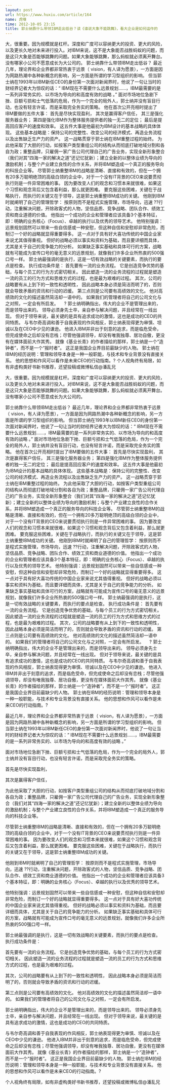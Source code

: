 ```yaml
---
layout: post
url: https://www.huxiu.com/article/164
name: 虎嗅
time: 2012-10-05 23:15
title: 郭士纳靠什么带领IBM走出低谷？读《谁说大象不能跳舞》，看大企业是如何运作的
---
```

大，很重要。因为规模就是杠杆。深度和广度可以容纳更大的投资、更大的风险，以及更长久地对未来进行投入。对IBM来说，这不是大象能否战胜蚂蚁的问题，而是这只大象是否能够跳舞的问题。如果大象能够跳舞，那么蚂蚁就必须离开舞台。没有哪家小公司不愿意成长为大公司的。 郭士纳靠什么带领IBM走出低谷？ 最近几年，理论界和企业界都非常热衷于远景（ vision，有人译为愿景），一方面是因为网路热潮中各种新概念的影响，另一方面是所谓的学习型组织的影响。 但当郭士纳在1993年以IBM新任CEO的身份第一次面对新闻界时，他说了一句让当时的财经界记者大为惊叹的话：“ IBM现在不需要什么远景规划……，IBM最需要的是一系列非常务实的、以市场为导向的和高度有效的战略 。” 面对市场地位急剧下挫、巨额亏损和士气低落的危局，作为一个完全的局外人，郭士纳并没有盲目行动，也没有轻言许诺，而是采取完全务实的策略。 他在首次公开亮相时提出了IBM要做的五件大事： 首先是尽快实现盈利， 其次是赢得客户信任， 其三是强化服务器业务； 第四是强化IBM作为整体服务提供者的独一无二的定位； 最后是提高回应客户的速度和效率。 这五件大事是他最初为IBM设计的基本战略的具体体现。 这些基本战略是：保持公司的完整性、改变公司的经济模式、再造业务流程以及出售缺乏生产力的资产。 这一战略贯穿于郭士纳在IBM重整过程的始终。 为此他采取了大胆的行动，如按客户类型重组公司的结构从而彻底打破地域分割和各自为政；重整品牌，只雇佣一家广告公司代理自己的广告业务，实现全新形象整合（我们对其“四海一家的解决之道”还记忆犹新）；建立全新的以整体业绩为导向的激励机制；与整个产业建立良性的合作关系，并将IBM塑造成一个真正的服务导向的科技企业等。 尽管郭士纳重整IBM的战略是清晰、直接和有效的，但在一个拥有20多万聪明绝顶的高级白领的企业中，对于一个没有IT背景的CEO来说要贯彻执行则是一件异常困难的事。 因为要改变人们的观念和习惯本来就很难，如果这个习惯和观念背后又包含着利益，那么就更困难。 要克服这些困难，关键在于战略执行，而执行的关键又在于领导，这是郭士纳重整IBM成功的关键。 他刚到IBM时就阐明了自己的管理哲学： 按原则而不是程式实施管理，市场导向，迅速 ??行动，注重解决问题，开除政客式的人物，坚信品质、竞争战略、团队合作、绩效工资和商业道德的价值。 他指出一个成功的企业和管理者应该具备3个基本特征，即：明确的业务核心（Focus）、卓越的执行以及优秀的领导艺术。 他特别强调：远景规划固然可以带来一些自信感或一种安慰，但这种自信和安慰却非常危险，而制订一个好的战略就显得重要得多。 这一点对于具有好大喜功传统的中国企业家来说尤其值得重视。 但好的战略必须以事实和资料为基础，而且要详细而具体，尤其是关于自己的竞争能力的分析。 如果缺乏事实基础和具体可行的方案，战略就有可能成为宣传口号的毫无意义的远景规划，就像我们许多企业所热衷的500强口号一样。 郭士纳最强调的是执行，这是一切有效战略的关键要素，而执行的要点是检查。 执行成功条件是： 首先要有一流的业务流程。 它是创造竞争优势的基础，与每个员工的行为方式密切相关。 因此塑造一流的业务流程的过程就是塑造一流的员工的行为方式和思维方式的过程，也是最为艰难的过程。 其次，公司的战略要有从上到下的一致性和透明性， 因此战略本身必须是简洁而明了的，否则就会导致矛盾的资讯和行动的迟缓。 第三点则是公司要有高绩效的文化。 他对高绩效的文化的描述虽然简洁却一语中的。 如果我们的管理者将自己的公司文化与之对照，一定会有所启发。 　? 郭士纳明确指出，伟大的企业不是管理出来的，而是领导出来的。 领导必须身先士卒，亲自参与解决问题，并且经常在一线出现。 但对于领导来说，最关键的是具有追求成功的激情，这也是成功的CEO的共同特质。 与韦尔奇高调和善于自我表现的作风相反，郭士纳表现得更为审慎、坦诚以及在CEO中少见的谦逊。 他进入IBM并非出于刻意的追求，而是临危受命，但完成使命之后却没有恋栈；尽管他强调领导，却没有唯我独尊、居功自傲，更没有在媒体面前大作其秀。 就像《基业长青》的作者描绘的那样，郭士纳是一个“造钟者”，而不是一个“报时者”。 这正是我国企业界目前最缺少的人物。 郭士纳在IBM的经历说明：管理和领导本身是一种一般职能，与技术和专业背景没有直接关系。 他的思想和作风可以看作是未来CEO的行动指南。? 个人视角终有局限，如有非虚构类好书新书推荐，还望投稿或微博私信@潘乱兄

大，很重要。因为规模就是杠杆。深度和广度可以容纳更大的投资、更大的风险，以及更长久地对未来进行投入。对IBM来说，这不是大象能否战胜蚂蚁的问题，而是这只大象是否能够跳舞的问题。如果大象能够跳舞，那么蚂蚁就必须离开舞台。没有哪家小公司不愿意成长为大公司的。

郭士纳靠什么带领IBM走出低谷？ 最近几年，理论界和企业界都非常热衷于远景（ vision，有人译为愿景），一方面是因为网路热潮中各种新概念的影响，另一方面是所谓的学习型组织的影响。 但当郭士纳在1993年以IBM新任CEO的身份第一次面对新闻界时，他说了一句让当时的财经界记者大为惊叹的话：“ IBM现在不需要什么远景规划……，IBM最需要的是一系列非常务实的、以市场为导向的和高度有效的战略 。” 面对市场地位急剧下挫、巨额亏损和士气低落的危局，作为一个完全的局外人，郭士纳并没有盲目行动，也没有轻言许诺，而是采取完全务实的策略。 他在首次公开亮相时提出了IBM要做的五件大事： 首先是尽快实现盈利， 其次是赢得客户信任， 其三是强化服务器业务； 第四是强化IBM作为整体服务提供者的独一无二的定位； 最后是提高回应客户的速度和效率。 这五件大事是他最初为IBM设计的基本战略的具体体现。 这些基本战略是：保持公司的完整性、改变公司的经济模式、再造业务流程以及出售缺乏生产力的资产。 这一战略贯穿于郭士纳在IBM重整过程的始终。 为此他采取了大胆的行动，如按客户类型重组公司的结构从而彻底打破地域分割和各自为政；重整品牌，只雇佣一家广告公司代理自己的广告业务，实现全新形象整合（我们对其“四海一家的解决之道”还记忆犹新）；建立全新的以整体业绩为导向的激励机制；与整个产业建立良性的合作关系，并将IBM塑造成一个真正的服务导向的科技企业等。 尽管郭士纳重整IBM的战略是清晰、直接和有效的，但在一个拥有20多万聪明绝顶的高级白领的企业中，对于一个没有IT背景的CEO来说要贯彻执行则是一件异常困难的事。 因为要改变人们的观念和习惯本来就很难，如果这个习惯和观念背后又包含着利益，那么就更困难。 要克服这些困难，关键在于战略执行，而执行的关键又在于领导，这是郭士纳重整IBM成功的关键。 他刚到IBM时就阐明了自己的管理哲学： 按原则而不是程式实施管理，市场导向，迅速 ??行动，注重解决问题，开除政客式的人物，坚信品质、竞争战略、团队合作、绩效工资和商业道德的价值。 他指出一个成功的企业和管理者应该具备3个基本特征，即：明确的业务核心（Focus）、卓越的执行以及优秀的领导艺术。 他特别强调：远景规划固然可以带来一些自信感或一种安慰，但这种自信和安慰却非常危险，而制订一个好的战略就显得重要得多。 这一点对于具有好大喜功传统的中国企业家来说尤其值得重视。 但好的战略必须以事实和资料为基础，而且要详细而具体，尤其是关于自己的竞争能力的分析。 如果缺乏事实基础和具体可行的方案，战略就有可能成为宣传口号的毫无意义的远景规划，就像我们许多企业所热衷的500强口号一样。 郭士纳最强调的是执行，这是一切有效战略的关键要素，而执行的要点是检查。 执行成功条件是： 首先要有一流的业务流程。 它是创造竞争优势的基础，与每个员工的行为方式密切相关。 因此塑造一流的业务流程的过程就是塑造一流的员工的行为方式和思维方式的过程，也是最为艰难的过程。 其次，公司的战略要有从上到下的一致性和透明性， 因此战略本身必须是简洁而明了的，否则就会导致矛盾的资讯和行动的迟缓。 第三点则是公司要有高绩效的文化。 他对高绩效的文化的描述虽然简洁却一语中的。 如果我们的管理者将自己的公司文化与之对照，一定会有所启发。 　? 郭士纳明确指出，伟大的企业不是管理出来的，而是领导出来的。 领导必须身先士卒，亲自参与解决问题，并且经常在一线出现。 但对于领导来说，最关键的是具有追求成功的激情，这也是成功的CEO的共同特质。 与韦尔奇高调和善于自我表现的作风相反，郭士纳表现得更为审慎、坦诚以及在CEO中少见的谦逊。 他进入IBM并非出于刻意的追求，而是临危受命，但完成使命之后却没有恋栈；尽管他强调领导，却没有唯我独尊、居功自傲，更没有在媒体面前大作其秀。 就像《基业长青》的作者描绘的那样，郭士纳是一个“造钟者”，而不是一个“报时者”。 这正是我国企业界目前最缺少的人物。 郭士纳在IBM的经历说明：管理和领导本身是一种一般职能，与技术和专业背景没有直接关系。 他的思想和作风可以看作是未来CEO的行动指南。?

最近几年，理论界和企业界都非常热衷于远景（ vision，有人译为愿景），一方面是因为网路热潮中各种新概念的影响，另一方面是所谓的学习型组织的影响。 但当郭士纳在1993年以IBM新任CEO的身份第一次面对新闻界时，他说了一句让当时的财经界记者大为惊叹的话：“ IBM现在不需要什么远景规划……，IBM最需要的是一系列非常务实的、以市场为导向的和高度有效的战略 。”

面对市场地位急剧下挫、巨额亏损和士气低落的危局，作为一个完全的局外人，郭士纳并没有盲目行动，也没有轻言许诺，而是采取完全务实的策略。

首先是尽快实现盈利，

其次是赢得客户信任，

为此他采取了大胆的行动，如按客户类型重组公司的结构从而彻底打破地域分割和各自为政；重整品牌，只雇佣一家广告公司代理自己的广告业务，实现全新形象整合（我们对其“四海一家的解决之道”还记忆犹新）；建立全新的以整体业绩为导向的激励机制；与整个产业建立良性的合作关系，并将IBM塑造成一个真正的服务导向的科技企业等。

尽管郭士纳重整IBM的战略是清晰、直接和有效的，但在一个拥有20多万聪明绝顶的高级白领的企业中，对于一个没有IT背景的CEO来说要贯彻执行则是一件异常困难的事。 因为要改变人们的观念和习惯本来就很难，如果这个习惯和观念背后又包含着利益，那么就更困难。 要克服这些困难，关键在于战略执行，而执行的关键又在于领导，这是郭士纳重整IBM成功的关键。

他刚到IBM时就阐明了自己的管理哲学： 按原则而不是程式实施管理，市场导向，迅速 ??行动，注重解决问题，开除政客式的人物，坚信品质、竞争战略、团队合作、绩效工资和商业道德的价值。 他指出一个成功的企业和管理者应该具备3个基本特征，即：明确的业务核心（Focus）、卓越的执行以及优秀的领导艺术。

他特别强调：远景规划固然可以带来一些自信感或一种安慰，但这种自信和安慰却非常危险，而制订一个好的战略就显得重要得多。 这一点对于具有好大喜功传统的中国企业家来说尤其值得重视。 但好的战略必须以事实和资料为基础，而且要详细而具体，尤其是关于自己的竞争能力的分析。 如果缺乏事实基础和具体可行的方案，战略就有可能成为宣传口号的毫无意义的远景规划，就像我们许多企业所热衷的500强口号一样。

郭士纳最强调的是执行，这是一切有效战略的关键要素，而执行的要点是检查。 执行成功条件是：

首先要有一流的业务流程。 它是创造竞争优势的基础，与每个员工的行为方式密切相关。 因此塑造一流的业务流程的过程就是塑造一流的员工的行为方式和思维方式的过程，也是最为艰难的过程。

其次，公司的战略要有从上到下的一致性和透明性， 因此战略本身必须是简洁而明了的，否则就会导致矛盾的资讯和行动的迟缓。

第三点则是公司要有高绩效的文化。 他对高绩效的文化的描述虽然简洁却一语中的。 如果我们的管理者将自己的公司文化与之对照，一定会有所启发。

郭士纳明确指出，伟大的企业不是管理出来的，而是领导出来的。 领导必须身先士卒，亲自参与解决问题，并且经常在一线出现。 但对于领导来说，最关键的是具有追求成功的激情，这也是成功的CEO的共同特质。

与韦尔奇高调和善于自我表现的作风相反，郭士纳表现得更为审慎、坦诚以及在CEO中少见的谦逊。 他进入IBM并非出于刻意的追求，而是临危受命，但完成使命之后却没有恋栈；尽管他强调领导，却没有唯我独尊、居功自傲，更没有在媒体面前大作其秀。 就像《基业长青》的作者描绘的那样，郭士纳是一个“造钟者”，而不是一个“报时者”。 这正是我国企业界目前最缺少的人物。 郭士纳在IBM的经历说明：管理和领导本身是一种一般职能，与技术和专业背景没有直接关系。 他的思想和作风可以看作是未来CEO的行动指南。?

个人视角终有局限，如有非虚构类好书新书推荐，还望投稿或微博私信@潘乱兄

